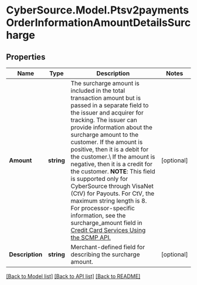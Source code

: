 # CyberSource.Model.Ptsv2paymentsOrderInformationAmountDetailsSurcharge
## Properties

Name | Type | Description | Notes
------------ | ------------- | ------------- | -------------
**Amount** | **string** | The surcharge amount is included in the total transaction amount but is passed in a separate field to the issuer and acquirer for tracking. The issuer can provide information about the surcharge amount to the customer.  If the amount is positive, then it is a debit for the customer.\\ If the amount is negative, then it is a credit for the customer.  **NOTE**: This field is supported only for CyberSource through VisaNet (CtV) for Payouts. For CtV, the maximum string length is 8.  For processor-specific information, see the surcharge_amount field in [Credit Card Services Using the SCMP API.](http://apps.cybersource.com/library/documentation/dev_guides/CC_Svcs_SCMP_API/html)  | [optional] 
**Description** | **string** | Merchant-defined field for describing the surcharge amount. | [optional] 

[[Back to Model list]](../README.md#documentation-for-models) [[Back to API list]](../README.md#documentation-for-api-endpoints) [[Back to README]](../README.md)

